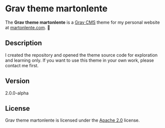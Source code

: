 # Grav theme martonlente
The **Grav theme martonlente** is a [Grav CMS](http://github.com/getgrav/grav) theme for my personal website at [martonlente.com](https://martonlente.com). :purple_heart:

## Description
I created the repository and opened the theme source code for exploration and learning only. If you want to use this theme in your own work, please contact me first.

## Version
2.0.0-alpha

## License
Grav theme martonlente is licensed under the [Apache 2.0](https://github.com/martonlente/grav-theme-martonlente/blob/main/LICENSE) license.
